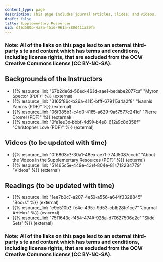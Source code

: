```yaml
---
content_type: page
description: This page includes journal articles, slides, and videos.
draft: false
title: Supplementary Resources
uid: df6d580b-4a7a-451e-961a-c80d411a29fe
---
```

### Note: All of the links on this page lead to an external third-party site and content which has terms and conditions, including license rights, that are excluded from the OCW Creative Commons license (CC BY-NC-SA).

## Backgrounds of the Instructors

- {{% resource_link "67b2de6d-56ed-463d-aae1-bedabe2077ca" "Myron Spector (PDF)" %}} (external)
- {{% resource_link "3165f86c-b26a-4115-bfff-679115a4a2f8" "Ioannis Yannas (PDF)" %}} (external)
- {{% resource_link "06f385b3-c4d0-4185-a629-9a67577c241d" "Pierre Dromel (PDF)" %}} (external) 
- {{% resource_link "0fe1ee3d-bbbf-4d90-b4e8-612a9c8d358f" "Christopher Love (PDF)" %}} (external)

## Videos (to be updated with time)

- {{% resource_link "0f6803c2-30a1-48eb-ae7f-774d5087cccb" "About the Videos in the Supplementary Resources (PDF)" %}} (external)
- {{% resource_link "51465c5e-449e-43ef-804e-814712234779" "Videos" %}} (external)

## Readings (to be updated with time)

- {{% resource_link "1ee7b0c7-a207-4e50-a556-a644f3328845" "Books" %}} (external)
- {{% resource_link "e9e510b2-fe4e-495c-9d53-cbfb28fe1ce7" "Journal Articles" %}} (external)
- {{% resource_link "75f1643d-f454-4740-928a-d70627506e2c" "Slide Sets" %}} (external)

### Note: All of the links on this page lead to an external third-party site and content which has terms and conditions, including license rights, that are excluded from the OCW Creative Commons license (CC BY-NC-SA).